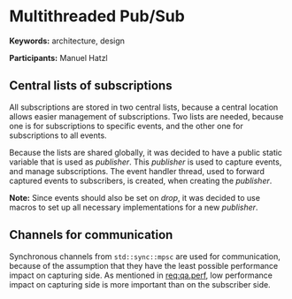 # Multithreaded Pub/Sub

**Keywords:** architecture, design

**Participants:** Manuel Hatzl

## Central lists of subscriptions

All subscriptions are stored in two central lists, because a central location allows easier management of subscriptions.
Two lists are needed, because one is for subscriptions to specific events, and the other one for subscriptions to all events.

Because the lists are shared globally, it was decided to have a public static variable that is used as *publisher*.
This *publisher* is used to capture events, and manage subscriptions. The event handler thread, used to forward captured events to subscribers, is created, when creating the *publisher*.

**Note:** Since events should also be set on *drop*, it was decided to use macros to set up all necessary implementations for a new *publisher*.

## Channels for communication

Synchronous channels from `std::sync::mpsc` are used for communication, because of the assumption that they have the least possible performance impact on capturing side. As mentioned in [req:qa.perf](5-REQ-qa.perf), low performance impact on capturing side is more important than on the subscriber side.
